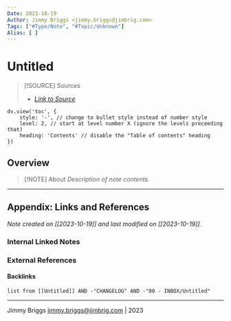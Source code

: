 ```yaml
---
Date: 2023-10-19
Author: Jimmy Briggs <jimmy.briggs@jimbrig.com>
Tags: ["#Type/Note", "#Topic/Unknown"]
Alias: [ ]
---
```


# Untitled

> [!SOURCE] Sources
> - *[Link to Source]()*

```dataviewjs
dv.view('toc', {
    style: '-', // change to bullet style instead of number style
    level: 2, // start at level number X (ignore the levels preceeding that)
    heading: 'Contents' // disable the "Table of contents" heading
})
```

## Overview

> [!NOTE] About
> *Description of note contents.*


***

## Appendix: Links and References

*Note created on [[2023-10-19]] and last modified on [[2023-10-19]].*

### Internal Linked Notes

### External References

#### Backlinks

```dataview
list from [[Untitled]] AND -"CHANGELOG" AND -"00 - INBOX/Untitled"
```


***

Jimmy Briggs <jimmy.briggs@jimbrig.com> | 2023

